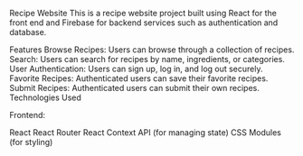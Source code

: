Recipe Website
This is a recipe website project built using React for the front end and Firebase for backend services such as authentication and database.

Features
Browse Recipes: Users can browse through a collection of recipes.
Search: Users can search for recipes by name, ingredients, or categories.
User Authentication: Users can sign up, log in, and log out securely.
Favorite Recipes: Authenticated users can save their favorite recipes.
Submit Recipes: Authenticated users can submit their own recipes.
Technologies Used

Frontend:

React
React Router
React Context API (for managing state)
CSS Modules (for styling)
